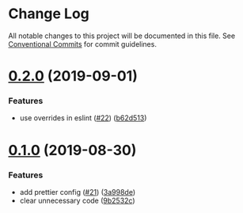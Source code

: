# Change Log

All notable changes to this project will be documented in this file.
See [Conventional Commits](https://conventionalcommits.org) for commit guidelines.

# [0.2.0](https://github.com/mjolnirjs/mjolnir/tree/master/packages/mjolnir-cli/compare/@mjolnir/mjolnir-cli@0.1.0...@mjolnir/mjolnir-cli@0.2.0) (2019-09-01)

### Features

- use overrides in eslint ([#22](https://github.com/mjolnirjs/mjolnir/tree/master/packages/mjolnir-cli/issues/22)) ([b62d513](https://github.com/mjolnirjs/mjolnir/tree/master/packages/mjolnir-cli/commit/b62d513))

# [0.1.0](https://github.com/mjolnirjs/mjolnir/tree/master/packages/mjolnir-cli/compare/@mjolnir/mjolnir-cli@0.0.2...@mjolnir/mjolnir-cli@0.1.0) (2019-08-30)

### Features

- add prettier config ([#21](https://github.com/mjolnirjs/mjolnir/tree/master/packages/mjolnir-cli/issues/21)) ([3a998de](https://github.com/mjolnirjs/mjolnir/tree/master/packages/mjolnir-cli/commit/3a998de))
- clear unnecessary code ([9b2532c](https://github.com/mjolnirjs/mjolnir/tree/master/packages/mjolnir-cli/commit/9b2532c))
